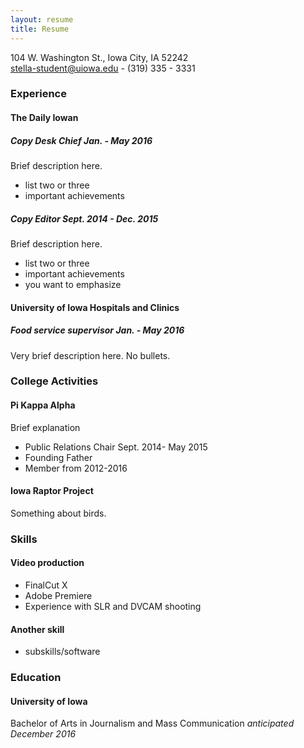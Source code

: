 ```yaml
---
layout: resume
title: Resume
---
```

104 W. Washington St., Iowa City, IA 52242  
[stella-student@uiowa.edu](mailto:stella-student@uiowa.edu) - (319) 335 - 3331

### Experience

#### The Daily Iowan
##### Copy Desk Chief *Jan. - May 2016*
Brief description here.    

* list two or three
* important achievements

##### Copy Editor *Sept. 2014 - Dec. 2015*
Brief description here.    

* list two or three
* important achievements
* you want to emphasize


#### University of Iowa Hospitals and Clinics
##### Food service supervisor *Jan. - May 2016*
Very brief description here. No bullets.  


### College Activities
#### Pi Kappa Alpha 
Brief explanation

* Public Relations Chair Sept. 2014- May 2015
* Founding Father
* Member from 2012-2016


#### Iowa Raptor Project
Something about birds.

### Skills
#### Video production
* FinalCut X
* Adobe Premiere
* Experience with SLR and DVCAM shooting

#### Another skill
* subskills/software

### Education
#### University of Iowa
Bachelor of Arts in Journalism and Mass Communication *anticipated December 2016* 
